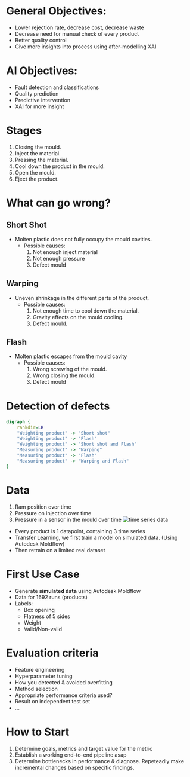 # General Objectives:
- Lower rejection rate, decrease cost, decrease waste
- Decrease need for manual check of every product
- Better quality control
- Give more insights into process using after-modelling XAI

# AI Objectives:
- Fault detection and classifications
- Quality prediction
- Predictive intervention
- XAI for more insight

# Stages

1. Closing the mould.
2. Inject the material.
3. Pressing the material.
4. Cool down the product in the mould.
5. Open the mould.
6. Eject the product.

# What can go wrong?

## Short Shot

- Molten plastic does not fully occupy the mould cavities.
  - Possible causes:
    1. Not enough inject material
    2. Not enough pressure
    3. Defect mould

## Warping

- Uneven shrinkage in the different parts of the product.
  - Possible causes:
    1. Not enough time to cool down the material.
    2. Gravity effects on the mould cooling.
    3. Defect mould.

## Flash

- Molten plastic escapes from the mould cavity
  - Possible causes:
    1. Wrong screwing of the mould.
    2. Wrong closing the mould.
    3. Defect mould

# Detection of defects
```dot
digraph {
    rankdir=LR
    "Weighting product" -> "Short shot"
    "Weighting product" -> "Flash"
    "Weighting product" -> "Short shot and Flash"
    "Measuring product" -> "Warping"
    "Measuring product" -> "Flash"
    "Measuring product" -> "Warping and Flash"
}
`````

# Data
  1. Ram position over time
  2. Pressure on injection over time
  3. Pressure in a sensor in the mould over time
  ![time series data](./images/time-series-data.png)
  - Every product is 1 datapoint, containing 3 time series
  - Transfer Learning, we first train a model on simulated data. (Using Autodesk Moldflow)
  - Then retrain on a limited real dataset

# First Use Case
- Generate **simulated data** using Autodesk Moldflow
- Data for 1692 runs (products)
- Labels:
  - Box opening
  - Flatness of 5 sides
  - Weight
  - Valid/Non-valid

# Evaluation criteria
- Feature engineering
- Hyperparameter tuning
- How you detected & avoided overfitting
- Method selection
- Appropriate performance criteria used?
- Result on independent test set
- ...

# How to Start
1. Determine goals, metrics and target value for the metric
2. Establish a working end-to-end pipeline asap
3. Determine bottlenecks in performance & diagnose. Repeteadly make incremental changes based on specific findings.
